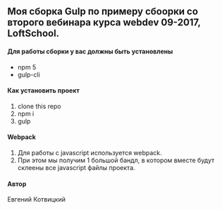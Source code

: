 ## Моя сборка Gulp по примеру сбоорки со второго вебинара курса webdev 09-2017, LoftSchool.

#### Для работы сборки у вас должны быть установлены
* npm 5
* gulp-cli 

#### Как установить проект
1. clone this repo
2. npm i
3. gulp 

#### Webpack
1. Для работы с javascript используется webpack.
2. При этом мы получим 1 большой бандл, в котором вместе будут склеены все javascript файлы проекта.

#### Автор
Евгений Котвицкий